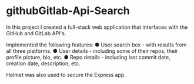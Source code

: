 # githubGitlab-Api-Search

In this project I created a full-stack web application that interfaces with the GitHub and GitLab API's.

Implemented the following features:
  ● User search box - with results from all three platforms.
  ● User details - including some of their repos, their profile picture, bio, etc.
  ● Repo details - including last commit date, creation date, description, etc.
  
Helmet was also used to secure the Express app.


